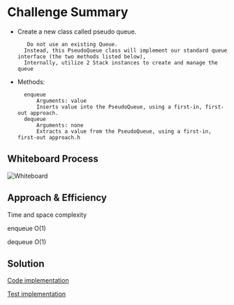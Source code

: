 # Challenge Summary

- Create a new class called pseudo queue.

         Do not use an existing Queue.
        Instead, this PseudoQueue class will implement our standard queue interface (the two methods listed below),
        Internally, utilize 2 Stack instances to create and manage the queue

- Methods:

        enqueue
            Arguments: value
            Inserts value into the PseudoQueue, using a first-in, first-out approach.
        dequeue
            Arguments: none
            Extracts a value from the PseudoQueue, using a first-in, first-out approach.h

## Whiteboard Process

![Whiteboard](https://github.com/QamarAlkhatib/data-structures-and-algorithms-401/blob/stack-queue-pseudo/code401/stack-and-queue/pseudoQueue.png?raw=true)

## Approach & Efficiency

Time and space complexity

enqueue O(1)

dequeue O(1)

## Solution

[Code implementation](/code401/stack-and-queue/stack_and_queue/pseudo_queue.py)

[Test implementation](/code401/stack-and-queue/tests/test_pseudo_queue.py)
